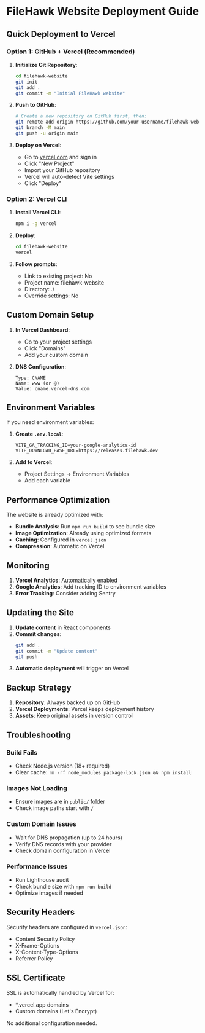 # FileHawk Website Deployment Guide

## Quick Deployment to Vercel

### Option 1: GitHub + Vercel (Recommended)

1. **Initialize Git Repository**:
   ```bash
   cd filehawk-website
   git init
   git add .
   git commit -m "Initial FileHawk website"
   ```

2. **Push to GitHub**:
   ```bash
   # Create a new repository on GitHub first, then:
   git remote add origin https://github.com/your-username/filehawk-website.git
   git branch -M main
   git push -u origin main
   ```

3. **Deploy on Vercel**:
   - Go to [vercel.com](https://vercel.com) and sign in
   - Click "New Project"
   - Import your GitHub repository
   - Vercel will auto-detect Vite settings
   - Click "Deploy"

### Option 2: Vercel CLI

1. **Install Vercel CLI**:
   ```bash
   npm i -g vercel
   ```

2. **Deploy**:
   ```bash
   cd filehawk-website
   vercel
   ```

3. **Follow prompts**:
   - Link to existing project: No
   - Project name: filehawk-website
   - Directory: ./
   - Override settings: No

## Custom Domain Setup

1. **In Vercel Dashboard**:
   - Go to your project settings
   - Click "Domains"
   - Add your custom domain

2. **DNS Configuration**:
   ```
   Type: CNAME
   Name: www (or @)
   Value: cname.vercel-dns.com
   ```

## Environment Variables

If you need environment variables:

1. **Create `.env.local`**:
   ```env
   VITE_GA_TRACKING_ID=your-google-analytics-id
   VITE_DOWNLOAD_BASE_URL=https://releases.filehawk.dev
   ```

2. **Add to Vercel**:
   - Project Settings → Environment Variables
   - Add each variable

## Performance Optimization

The website is already optimized with:

- **Bundle Analysis**: Run `npm run build` to see bundle size
- **Image Optimization**: Already using optimized formats
- **Caching**: Configured in `vercel.json`
- **Compression**: Automatic on Vercel

## Monitoring

1. **Vercel Analytics**: Automatically enabled
2. **Google Analytics**: Add tracking ID to environment variables
3. **Error Tracking**: Consider adding Sentry

## Updating the Site

1. **Update content** in React components
2. **Commit changes**:
   ```bash
   git add .
   git commit -m "Update content"
   git push
   ```
3. **Automatic deployment** will trigger on Vercel

## Backup Strategy

1. **Repository**: Always backed up on GitHub
2. **Vercel Deployments**: Vercel keeps deployment history
3. **Assets**: Keep original assets in version control

## Troubleshooting

### Build Fails
- Check Node.js version (18+ required)
- Clear cache: `rm -rf node_modules package-lock.json && npm install`

### Images Not Loading
- Ensure images are in `public/` folder
- Check image paths start with `/`

### Custom Domain Issues
- Wait for DNS propagation (up to 24 hours)
- Verify DNS records with your provider
- Check domain configuration in Vercel

### Performance Issues
- Run Lighthouse audit
- Check bundle size with `npm run build`
- Optimize images if needed

## Security Headers

Security headers are configured in `vercel.json`:
- Content Security Policy
- X-Frame-Options
- X-Content-Type-Options
- Referrer Policy

## SSL Certificate

SSL is automatically handled by Vercel for:
- *.vercel.app domains
- Custom domains (Let's Encrypt)

No additional configuration needed.
